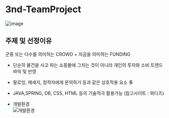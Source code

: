 # 3nd-TeamProject

![image](https://github.com/eraseK/3nd-project/assets/116993656/2ed84b02-cca8-416e-b94f-bd320c657be9)

## 주제 및 선정이유
  군중 또는 다수를 의미하는 CROWD + 자금을 의미하는 FUNDING
  - 단순히 물건을 사고 파는 쇼핑몰에 그치는 것이 아니라 개인의 투자와 소비 트렌드 파악 및 반영
  - 팔로잉, 메세지, 창작자에게 문의하기 등과 같은 상호작용 요소 多
  - JAVA,SPRING, DB, CSS, HTML 등의 기술적극 활용가능
   (참고사이트 : 와디즈)
  
- 개발환경  
  ![개발환경](https://github.com/eraseK/3nd-project/assets/116993656/4577e807-817f-4c4c-b890-06c22ef7c8c6)

 
